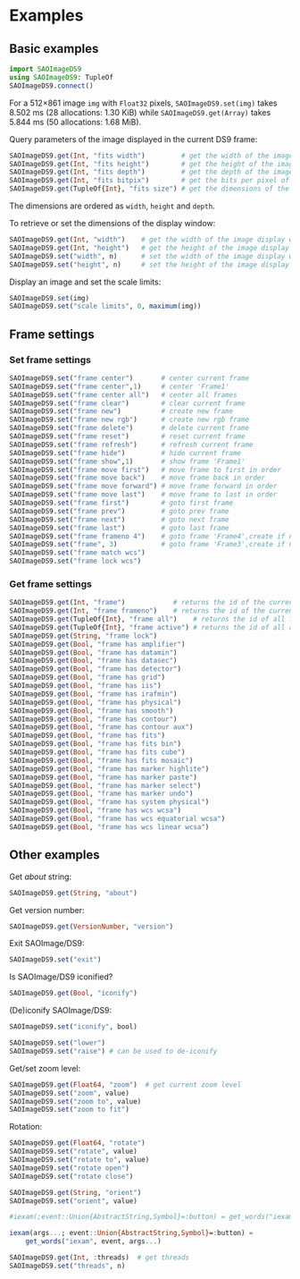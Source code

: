 # Examples


## Basic examples

```julia
import SAOImageDS9
using SAOImageDS9: TupleOf
SAOImageDS9.connect()
```

For a 512×861 image `img` with `Float32` pixels, `SAOImageDS9.set(img)` takes
8.502 ms (28 allocations: 1.30 KiB) while `SAOImageDS9.get(Array)` takes 5.844
ms (50 allocations: 1.68 MiB).


Query parameters of the image displayed in the current DS9 frame:
```julia
SAOImageDS9.get(Int, "fits width")         # get the width of the image
SAOImageDS9.get(Int, "fits height")        # get the height of the image
SAOImageDS9.get(Int, "fits depth")         # get the depth of the image
SAOImageDS9.get(Int, "fits bitpix")        # get the bits per pixel of the image
SAOImageDS9.get(TupleOf{Int}, "fits size") # get the dimensions of the image
```
The dimensions are ordered as `width`, `height` and `depth`.

To retrieve or set the dimensions of the display window:
```julia
SAOImageDS9.get(Int, "width")    # get the width of the image display window
SAOImageDS9.get(Int, "height")   # get the height of the image display window
SAOImageDS9.set("width", n)      # set the width of the image display window
SAOImageDS9.set("height", n)     # set the height of the image display window
```

Display an image and set the scale limits:
```julia
SAOImageDS9.set(img)
SAOImageDS9.set("scale limits", 0, maximum(img))
```

## Frame settings

### Set frame settings

```julia
SAOImageDS9.set("frame center")       # center current frame
SAOImageDS9.set("frame center",1)     # center 'Frame1'
SAOImageDS9.set("frame center all")   # center all frames
SAOImageDS9.set("frame clear")        # clear current frame
SAOImageDS9.set("frame new")          # create new frame
SAOImageDS9.set("frame new rgb")      # create new rgb frame
SAOImageDS9.set("frame delete")       # delete current frame
SAOImageDS9.set("frame reset")        # reset current frame
SAOImageDS9.set("frame refresh")      # refresh current frame
SAOImageDS9.set("frame hide")         # hide current frame
SAOImageDS9.set("frame show",1)       # show frame 'Frame1'
SAOImageDS9.set("frame move first")   # move frame to first in order
SAOImageDS9.set("frame move back")    # move frame back in order
SAOImageDS9.set("frame move forward") # move frame forward in order
SAOImageDS9.set("frame move last")    # move frame to last in order
SAOImageDS9.set("frame first")        # goto first frame
SAOImageDS9.set("frame prev")         # goto prev frame
SAOImageDS9.set("frame next")         # goto next frame
SAOImageDS9.set("frame last")         # goto last frame
SAOImageDS9.set("frame frameno 4")    # goto frame 'Frame4',create if needed
SAOImageDS9.set("frame", 3)           # goto frame 'Frame3',create if needed
SAOImageDS9.set("frame match wcs")
SAOImageDS9.set("frame lock wcs")
```

### Get frame settings

```julia
SAOImageDS9.get(Int, "frame")            # returns the id of the current frame
SAOImageDS9.get(Int, "frame frameno")    # returns the id of the current frame
SAOImageDS9.get(TupleOf{Int}, "frame all")    # returns the id of all frames
SAOImageDS9.get(TupleOf{Int}, "frame active") # returns the id of all active frames
SAOImageDS9.get(String, "frame lock")
SAOImageDS9.get(Bool, "frame has amplifier")
SAOImageDS9.get(Bool, "frame has datamin")
SAOImageDS9.get(Bool, "frame has datasec")
SAOImageDS9.get(Bool, "frame has detector")
SAOImageDS9.get(Bool, "frame has grid")
SAOImageDS9.get(Bool, "frame has iis")
SAOImageDS9.get(Bool, "frame has irafmin")
SAOImageDS9.get(Bool, "frame has physical")
SAOImageDS9.get(Bool, "frame has smooth")
SAOImageDS9.get(Bool, "frame has contour")
SAOImageDS9.get(Bool, "frame has contour aux")
SAOImageDS9.get(Bool, "frame has fits")
SAOImageDS9.get(Bool, "frame has fits bin")
SAOImageDS9.get(Bool, "frame has fits cube")
SAOImageDS9.get(Bool, "frame has fits mosaic")
SAOImageDS9.get(Bool, "frame has marker highlite")
SAOImageDS9.get(Bool, "frame has marker paste")
SAOImageDS9.get(Bool, "frame has marker select")
SAOImageDS9.get(Bool, "frame has marker undo")
SAOImageDS9.get(Bool, "frame has system physical")
SAOImageDS9.get(Bool, "frame has wcs wcsa")
SAOImageDS9.get(Bool, "frame has wcs equatorial wcsa")
SAOImageDS9.get(Bool, "frame has wcs linear wcsa")
```


## Other examples

Get *about* string:

```julia
SAOImageDS9.get(String, "about")
```

Get version number:

```julia
SAOImageDS9.get(VersionNumber, "version")
```

Exit SAOImage/DS9:

```julia
SAOImageDS9.set("exit")
```

Is SAOImage/DS9 iconified?

```julia
SAOImageDS9.get(Bool, "iconify")
```

(De)iconify SAOImage/DS9:

```julia
SAOImageDS9.set("iconify", bool)
```

```julia
SAOImageDS9.set("lower")
SAOImageDS9.set("raise") # can be used to de-iconify
```

Get/set zoom level:
```julia
SAOImageDS9.get(Float64, "zoom")  # get current zoom level
SAOImageDS9.set("zoom", value)
SAOImageDS9.set("zoom to", value)
SAOImageDS9.set("zoom to fit")
```

Rotation:
```julia
SAOImageDS9.get(Float64, "rotate")
SAOImageDS9.set("rotate", value)
SAOImageDS9.set("rotate to", value)
SAOImageDS9.set("rotate open")
SAOImageDS9.set("rotate close")
```

```julia
SAOImageDS9.get(String, "orient")
SAOImageDS9.set("orient", value)
```

```julia
#iexam(;event::Union{AbstractString,Symbol}=:button) = get_words("iexam", event)

iexam(args...; event::Union{AbstractString,Symbol}=:button) =
    get_words("iexam", event, args...)

SAOImageDS9.get(Int, :threads)  # get threads
SAOImageDS9.set("threads", n)
```
